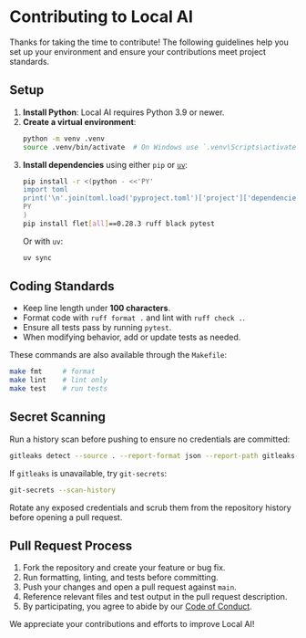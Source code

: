 # Contributing to Local AI

Thanks for taking the time to contribute! The following guidelines help you set up your
environment and ensure your contributions meet project standards.

## Setup

1. **Install Python**: Local AI requires Python 3.9 or newer.
2. **Create a virtual environment**:
   ```bash
   python -m venv .venv
   source .venv/bin/activate  # On Windows use `.venv\Scripts\activate`
   ```
3. **Install dependencies** using either `pip` or [`uv`](https://github.com/astral-sh/uv):
   ```bash
   pip install -r <(python - <<'PY'
   import toml
   print('\n'.join(toml.load('pyproject.toml')['project']['dependencies']))
   PY
   )
   pip install flet[all]==0.28.3 ruff black pytest
   ```
   Or with `uv`:
   ```bash
   uv sync
   ```

## Coding Standards

- Keep line length under **100 characters**.
- Format code with `ruff format .` and lint with `ruff check .`.
- Ensure all tests pass by running `pytest`.
- When modifying behavior, add or update tests as needed.

These commands are also available through the `Makefile`:
```bash
make fmt     # format
make lint    # lint only
make test    # run tests
```

## Secret Scanning

Run a history scan before pushing to ensure no credentials are committed:

```bash
gitleaks detect --source . --report-format json --report-path gitleaks-report.json
```

If `gitleaks` is unavailable, try `git-secrets`:

```bash
git-secrets --scan-history
```

Rotate any exposed credentials and scrub them from the repository history before opening a
pull request.

## Pull Request Process

1. Fork the repository and create your feature or bug fix.
2. Run formatting, linting, and tests before committing.
3. Push your changes and open a pull request against `main`.
4. Reference relevant files and test output in the pull request description.
5. By participating, you agree to abide by our [Code of Conduct](CODE_OF_CONDUCT.md).

We appreciate your contributions and efforts to improve Local AI!
